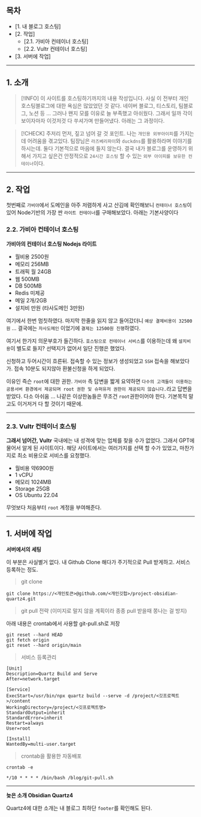 ## 목차
- [1. 내 블로그 호스팅]
- [2. 작업]
  - [2.1. 가비아 컨테이너 호스팅]
  - [2.2. Vultr 컨테이너 호스팅]
- [3. 서버에 작업]
___
## 1. 소개
> [!INFO] 이 사이트를 호스팅하기까지의 내용 작성입니다.
> 사실 이 전부터 개인 호스팅블로그에 대한 욕심은 많았었던 것 같다.
네이버 블로그, 티스토리, 팀블로그, 노션 등 ... 그러나 왠지 모를 이유로 늘 부족했고 아쉬웠다.
그래서 일까 각이 보이자마자 이것저것 다 쑤셔가며 만들어냈다. 아래는 그 과정이다.

> [!CHECK] 주저리
먼저, 짚고 넘어 갈 것 포인트. 나는 `개인용 외부아이피`를 가지는데 어려움을 겪고있다.
팀장님은 `라즈베리파이`와 `duckdns`를 활용하라며 이야기를 하시는데. 둘다 기본적으로 마음에 들지 않는다. 결국 내가 블로그를 운영하기 위해서 가지고 싶은건 안정적으로 `24시간 호스팅` 할 수 있는 `외부 아이피를 보유한 컨테이너`이다.

___
## 2. 작업
첫번째로 `가비아`에서 도메인을 아주 저렴하게 사고 산김에 확인해보니 `컨테이너 호스팅`이 있어 Node기반의 가장 싼 `라이트 컨테이너`를 구매해보았다. 아래는 기본사양이다
### 2.2. 가비아 컨테이너 호스팅
**가비아의 컨테이너 호스팅 Nodejs 라이트**
- 월비용 2500원
- 메모리 256MB
- 트래픽 월 24GB
- 웹 500MB
- DB 500MB
- Redis 미제공
- 메일 2개/2GB
- 설치비 만원 (타사도메인 3만원)

여기에서 한번 멈칫하였다. 마지막 한줄을 읽지 않고 들어갔더니 `예상 결제비용이 32500원` ...
결국에는 `자사도메인` 이었기에 `결제는 12500원 진행`하였다.

여기서 한가지 의문부호가 들긴하다.
`호스팅으로 컨테이너 서비스`를 이용하는데 왜 `설치비용`이 별도로 들지?
선택지가 없어서 일단 진행은 했었다.

신청하고 두어시간이 흐른뒤. 접속할 수 있는 정보가 생성되었고 `SSH` 접속을 해보았다가.
접속 10분도 되지않아 환불신청을 하게 되었다.

이유인 즉슨 `root`에 대한 권한. `가비아` 측 답변을 짧게 요약하면 `다수의 고객들이 이용하는 공용서버 환경에서 제공되며 root 권한 및 슈퍼유저 권한이 제공되지 않습니다.`라고 답변을 받았다. 다소 아쉬움 ... 나같은 이상한놈들은 무조건 `root`권한이어야 한다. 기본목적 말고도 이거저거 다 할 것이기 때문에.

___
### 2.3. Vultr 컨테이너 호스팅
**그래서 넘어간, Vultr**
국내에는 내 성격에 맞는 업체를 찾을 수가 없었다. 그래서 GPT에 물어서 알게 된 사이트이다.
해당 사이트에서는 여러가지를 선택 할 수가 있었고, 마찬가지로 최소 비용으로 서비스를 요청했다.

- 월비용 약6900원
- 1 vCPU
- 메모리 1024MB
- Storage 25GB
- OS Ubuntu 22.04

무엇보다 처음부터 `root` 계정을 부여해준다.

___
## 1. 서버에 작업
**서버에서의 세팅**

이 부분은 사실별거 없다. 내 Github Clone 해다가 주기적으로 Pull 받게하고. 서비스 등록하는 정도.

> git clone
```Shell
git clone https://<개인토큰>@github.com/<개인깃헙>/project-obsidian-quartz4.git
```

> git pull 전략 (이미지로 말지 않을 계획이라 종종 pull 받을때 쫑나는 걸 방지)

아래 내용은 crontab에서 사용할 git-pull.sh로 저장
```Shell
git reset --hard HEAD
git fetch origin
git reset --hard origin/main
```

> 서비스 등록관리
```Shell
[Unit]
Description=Quartz Build and Serve
After=network.target

[Service]
ExecStart=/usr/bin/npx quartz build --serve -d /project/<깃프로젝트>/content
WorkingDirectory=/project/<깃프로젝트명>
StandardOutput=inherit
StandardError=inherit
Restart=always
User=root

[Install]
WantedBy=multi-user.target
```

> crontab을 활용한 자동배포
```Shell
crontab -e

*/10 * * * * /bin/bash /blog/git-pull.sh
```

___
**늦은 소개 Obsidian Quartz4**

Quartz4에 대한 소개는 내 블로그 최하단 `footer`를 확인해도 된다.